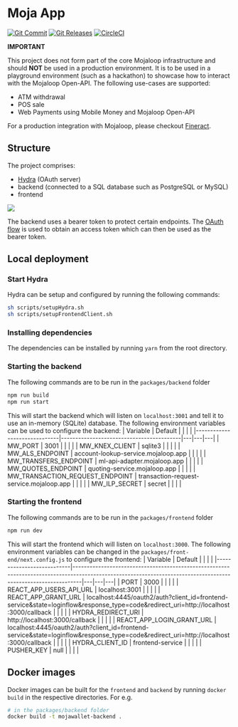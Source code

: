 # Moja App
[![Git Commit](https://img.shields.io/github/last-commit/mojaloop/mojawallet.svg?style=flat)](https://github.com/mojaloop/mojawallet/commits/master)
[![Git Releases](https://img.shields.io/github/release/mojaloop/mojawallet.svg?style=flat)](https://github.com/mojaloop/mojawallet/releases)
[![CircleCI](https://circleci.com/gh/mojaloop/mojawallet.svg?style=svg)](https://app.circleci.com/pipelines/github/mojaloop/mojawallet)

**IMPORTANT**

This project does not form part of the core Mojaloop infrastructure and should **NOT** be used in a production environment. It is to be used in a playground environment (such as a hackathon) to showcase how to interact with the Mojaloop Open-API. The following use-cases are supported:
- ATM withdrawal
- POS sale
- Web Payments using Mobile Money and Mojaloop Open-API

For a production integration with Mojaloop, please checkout [Fineract]().

## Structure
The project comprises:
- [Hydra](https://www.ory.sh/hydra/docs/) (OAuth server)
- backend (connected to a SQL database such as PostgreSQL or MySQL)
- frontend

<img src="./images/structure.png" background="white"/>

The backend uses a bearer token to protect certain endpoints. The [OAuth flow](https://tools.ietf.org/html/rfc6749) is used to obtain an access token which can then be used as the bearer token.

## Local deployment

### Start Hydra
Hydra can be setup and configured by running the following commands:

```sh
sh scripts/setupHydra.sh
sh scripts/setupFrontendClient.sh
```

### Installing dependencies
The dependencies can be installed by running `yarn` from the root directory.

### Starting the backend
The following commands are to be run in the `packages/backend` folder

```sh
npm run build
npm run start
```
This will start the backend which will listen on `localhost:3001` and tell it to use an in-memory (SQLite) database. The following environment variables can be used to configure the backend:
| Variable                     | Default                                  |   |   |   |
|------------------------------|------------------------------------------|---|---|---|
| MW_PORT                         | 3001                                     |   |   |   |
| MW_KNEX_CLIENT                  | sqlite3                                  |   |   |   |
| MW_ALS_ENDPOINT                 | account-lookup-service.mojaloop.app      |   |   |   |
| MW_TRANSFERS_ENDPOINT           | ml-api-adapter.mojaloop.app              |   |   |   |
| MW_QUOTES_ENDPOINT              | quoting-service.mojaloop.app             |   |   |   |
| MW_TRANSACTION_REQUEST_ENDPOINT | transaction-request-service.mojaloop.app |   |   |   |
| MW_ILP_SECRET                   | secret                                   |   |   |   |

### Starting the frontend
The following commands are to be run in the `packages/frontend` folder

```sh
npm run dev
```
This will start the frontend which will listen on `localhost:3000`. The following environment variables can be changed in the `packages/front-end/next.config.js` to configure the frontend:
| Variable                  | Default                                                                                                                                                       |   |   |   |
|---------------------------|---------------------------------------------------------------------------------------------------------------------------------------------------------------|---|---|---|
| PORT                      | 3000                                                                                                                                                          |   |   |   |
| REACT_APP_USERS_API_URL   | localhost:3001                                                                                                                                                |   |   |   |
| REACT_APP_GRANT_URL       | localhost:4445/oauth2/auth?client_id=frontend-service&state=loginflow&response_type=code&redirect_uri=http://localhost:3000/callback                          |   |   |   |
| HYDRA_REDIRECT_URI        | http://localhost:3000/callback                                                                                                                                |   |   |   |
| REACT_APP_LOGIN_GRANT_URL | localhost:4445/oauth2/auth?client_id=frontend-service&state=loginflow&response_type=code&redirect_uri=http://localhost:3000/callback                          |   |   |   |
| HYDRA_CLIENT_ID           | frontend-service                                                                                                                                              |   |   |   |
| PUSHER_KEY                | null                                                                                                                                                          |   |   |   |

## Docker images
Docker images can be built for the `frontend` and `backend` by running `docker build` in the respective directories. For e.g.

```sh
# in the packages/backend folder
docker build -t mojawallet-backend .
```
